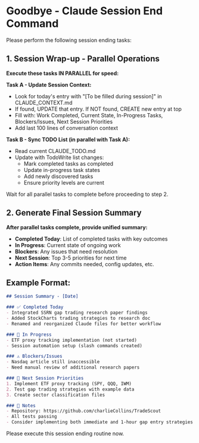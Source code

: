 # Goodbye - Claude Session End Command

Please perform the following session ending tasks:

## 1. Session Wrap-up - Parallel Operations

**Execute these tasks IN PARALLEL for speed:**

**Task A - Update Session Context:**
- Look for today's entry with "[To be filled during session]" in CLAUDE_CONTEXT.md
- If found, UPDATE that entry. If NOT found, CREATE new entry at top
- Fill with: Work Completed, Current State, In-Progress Tasks, Blockers/Issues, Next Session Priorities
- Add last 100 lines of conversation context

**Task B - Sync TODO List (in parallel with Task A):**
- Read current CLAUDE_TODO.md
- Update with TodoWrite list changes:
  - Mark completed tasks as completed
  - Update in-progress task states
  - Add newly discovered tasks
  - Ensure priority levels are current

Wait for all parallel tasks to complete before proceeding to step 2.

## 2. Generate Final Session Summary

**After parallel tasks complete, provide unified summary:**
- **Completed Today**: List of completed tasks with key outcomes
- **In Progress**: Current state of ongoing work
- **Blockers**: Any issues that need resolution
- **Next Session**: Top 3-5 priorities for next time
- **Action Items**: Any commits needed, config updates, etc.

## Example Format:
```markdown
## Session Summary - [Date]

### ✅ Completed Today
- Integrated SSRN gap trading research paper findings
- Added StockCharts trading strategies to research doc
- Renamed and reorganized Claude files for better workflow

### 🔄 In Progress
- ETF proxy tracking implementation (not started)
- Session automation setup (slash commands created)

### ⚠️ Blockers/Issues
- Nasdaq article still inaccessible
- Need manual review of additional research papers

### 🎯 Next Session Priorities
1. Implement ETF proxy tracking (SPY, QQQ, IWM)
2. Test gap trading strategies with example data
3. Create sector classification files

### 📝 Notes
- Repository: https://github.com/charlieCollins/TradeScout
- All tests passing
- Consider implementing both immediate and 1-hour gap entry strategies
```

Please execute this session ending routine now.